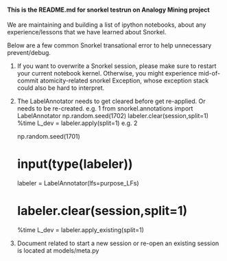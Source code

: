 #### This is the README.md for snorkel testrun on Analogy Mining project

We are maintaining and building a list of ipython notebooks, about any experience/lessons that we have learned about Snorkel. 


Below are a few common Snorkel transational error to help unnecessary prevent/debug. 
1. If you want to overwrite a Snorkel session, please make sure to restart your current notebook kernel. Otherwise, you might experience mid-of-commit atomicity-related snorkel Exception, whose exception stack could also be hard to interpret.

2. The LabelAnnotator needs to get cleared before get re-applied. Or needs to be re-created.
e.g. 1
    from snorkel.annotations import LabelAnnotator
    np.random.seed(1702)
    labeler.clear(session,split=1)
    %time L_dev = labeler.apply(split=1)
e.g. 2

    np.random.seed(1701)

    # input(type(labeler))
    labeler = LabelAnnotator(lfs=purpose_LFs)
    # labeler.clear(session,split=1)
    %time L_dev = labeler.apply_existing(split=1)

3. Document related to start a new session or re-open an existing session is located at models/meta.py